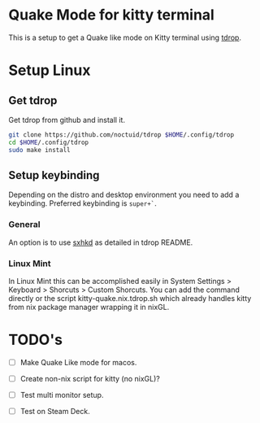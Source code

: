 Quake Mode for kitty terminal
================

This is a setup to get a Quake like mode on Kitty terminal using [tdrop](https://github.com/noctuid/tdrop).

# Setup Linux

## Get tdrop

Get tdrop from github and install it.

```bash
git clone https://github.com/noctuid/tdrop $HOME/.config/tdrop
cd $HOME/.config/tdrop
sudo make install
```

## Setup keybinding

Depending on the distro and desktop environment you need to add a keybinding. Preferred keybinding is `` super+` ``.

### General

An option is to use [sxhkd](https://github.com/baskerville/sxhkd) as detailed in tdrop README.

### Linux Mint

In Linux Mint this can be accomplished easily in System Settings > Keyboard > Shorcuts > Custom Shorcuts. You can add the command directly or the script kitty-quake.nix.tdrop.sh which already handles kitty from nix package manager wrapping it in nixGL.

# TODO's

- [ ] Make Quake Like mode for macos.
- [ ] Create non-nix script for kitty (no nixGL)?
- [ ] Test multi monitor setup.
- [ ] Test on Steam Deck.

